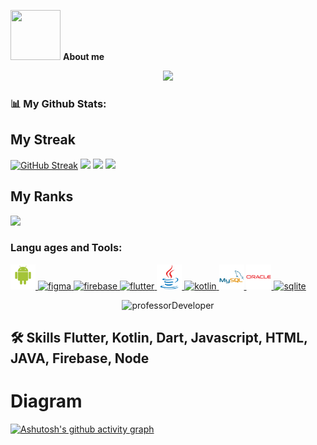  **<img src="https://user-images.githubusercontent.com/108933534/210176487-bb71ad61-85d6-4027-a637-5384e9a95733.gif" width="80" height="80"/>**  **About me**

<p align="center">
  <a href="https://github.com/DenverCoder1/readme-typing-svg"><img src="https://readme-typing-svg.herokuapp.com?font=Time+New+Roman&color=%23C8BE25&size=25&center=true&vCenter=true&width=500&height=100&lines=I+am+Hud+Azamov;I+am+Mobile+Developer;Hello+Github;Mobile+Programmer;I+am+from+Uzbekistan;My+best+code+Kotlin;🌱+I’m+currently+learning+Flutter;👯+I’m+looking+to+collaborate+with+other+content+creators"></a>
</p>

### 📊 My Github Stats:

## My Streak
[![GitHub Streak](https://github-readme-streak-stats.herokuapp.com?user=professorDeveloper&theme=radical&hide_border=true&date_format=M%20j%5B%2C%20Y%5D)](https://github.com/professorDeveloper)
[![](https://visitcount.itsvg.in/api?id=professorDeveloper&label=Profile%20Power&pretty=true)](https://visitcount.itsvg.in)
[![](https://visitcount.itsvg.in/api?id=professorDeveloper&label=Profile%20Power&pretty=true)](https://visitcount.itsvg.in)
[![](https://visitcount.itsvg.in/apiid=professorDeveloper&label=Profile%20Fires&pretty=true)](https://visitcount.itsvg.in)
## My Ranks
[![](https://visitcount.itsvg.in/api?id=professorDeveloper&label=Profile%20Power&icon=6&pretty=true)](https://visitcount.itsvg.in)
<h3 align="left">Langu
  ages and Tools:</h3>
<p align="left"> <a href="https://developer.android.com" target="_blank" rel="noreferrer"> <img src="https://raw.githubusercontent.com/devicons/devicon/master/icons/android/android-original-wordmark.svg" alt="android" width="40" height="40"/> </a> <a href="https://www.figma.com/" target="_blank" rel="noreferrer"> <img src="https://www.vectorlogo.zone/logos/figma/figma-icon.svg" alt="figma" width="40" height="40"/> </a> <a href="https://firebase.google.com/" target="_blank" rel="noreferrer"> <img src="https://www.vectorlogo.zone/logos/firebase/firebase-icon.svg" alt="firebase" width="40" height="40"/> </a> <a href="https://flutter.dev" target="_blank" rel="noreferrer"> <img src="https://www.vectorlogo.zone/logos/flutterio/flutterio-icon.svg" alt="flutter" width="40" height="40"/> </a> <a href="https://www.java.com" target="_blank" rel="noreferrer"> <img src="https://raw.githubusercontent.com/devicons/devicon/master/icons/java/java-original.svg" alt="java" width="40" height="40"/> </a> <a href="https://kotlinlang.org" target="_blank" rel="noreferrer"> <img src="https://www.vectorlogo.zone/logos/kotlinlang/kotlinlang-icon.svg" alt="kotlin" width="40" height="40"/> </a> <a href="https://www.mysql.com/" target="_blank" rel="noreferrer"> <img src="https://raw.githubusercontent.com/devicons/devicon/master/icons/mysql/mysql-original-wordmark.svg" alt="mysql" width="40" height="40"/> </a> <a href="https://www.oracle.com/" target="_blank" rel="noreferrer"> <img src="https://raw.githubusercontent.com/devicons/devicon/master/icons/oracle/oracle-original.svg" alt="oracle" width="40" height="40"/> </a> <a href="https://www.sqlite.org/" target="_blank" rel="noreferrer"> <img src="https://www.vectorlogo.zone/logos/sqlite/sqlite-icon.svg" alt="sqlite" width="40" height="40"/> </a> </p>


<p align="center">
	<img margin="20%" width="60%" src="https://github-readme-stats.vercel.app/api/wakatime?username=professorDeveloper&theme=dark&show_icons=true" alt="professorDeveloper" />
</p>




## 🛠 Skills Flutter, Kotlin, Dart, Javascript, HTML, JAVA, Firebase, Node
[resume]: https://drive.google.com/file/d/1ryZi4rw91dM1LL62zYgHpemjKuxkWHdx/view?usp=sharing
 
# Diagram 

[![Ashutosh's github activity graph](https://github-readme-activity-graph.cyclic.app/graph?username=professorDeveloper&theme=dracula)](https://github.com/professorDeveloper)

